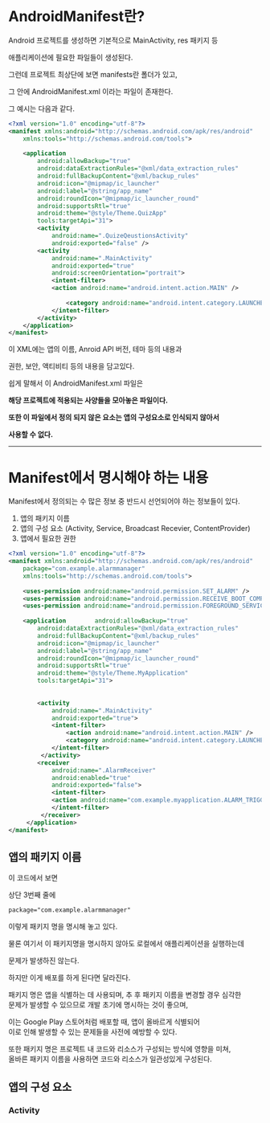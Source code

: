 
# AndroidManifest란?

Android 프로젝트를 생성하면 기본적으로 MainActivity, res 패키지 등

애플리케이션에 필요한 파일들이 생성된다.

그런데 프로젝트 최상단에 보면 manifests란 폴더가 있고,

그 안에 AndroidManifest.xml 이라는 파일이 존재한다.

그 예시는 다음과 같다.

```xml
<?xml version="1.0" encoding="utf-8"?>  
<manifest xmlns:android="http://schemas.android.com/apk/res/android"  
    xmlns:tools="http://schemas.android.com/tools">  
  
    <application        
	    android:allowBackup="true"  
        android:dataExtractionRules="@xml/data_extraction_rules"  
        android:fullBackupContent="@xml/backup_rules"  
        android:icon="@mipmap/ic_launcher"  
        android:label="@string/app_name"  
        android:roundIcon="@mipmap/ic_launcher_round"  
        android:supportsRtl="true"  
        android:theme="@style/Theme.QuizApp"  
        tools:targetApi="31">  
        <activity            
	        android:name=".QuizeQeustionsActivity"  
            android:exported="false" />  
        <activity            
	        android:name=".MainActivity"  
            android:exported="true"  
            android:screenOrientation="portrait">  
            <intent-filter>                
            <action android:name="android.intent.action.MAIN" />  
  
                <category android:name="android.intent.category.LAUNCHER" />  
            </intent-filter>        
        </activity>    
    </application>  
</manifest>
```

이 XML에는 앱의 이름, Anroid API 버전, 테마 등의 내용과

권한, 보안, 액티비티 등의 내용을 담고있다.

쉽게 말해서 이 AndroidManifest.xml 파일은

<strong>해당 프로젝트에 적용되는 사양들을 모아놓은 파일이다.</strong>

<strong>또한 이 파일에서 정의 되지 않은 요소는 앱의 구성요소로 인식되지 않아서

사용할 수 없다.</strong>

-----------------------

# Manifest에서 명시해야 하는 내용

Manifest에서 정의되는 수 많은 정보 중 반드시 선언되어야 하는 정보들이 있다.

1. 앱의 패키지 이름
2. 앱의 구성 요소 (Activity, Service, Broadcast Recevier, ContentProvider)
3. 앱에서 필요한 권한

```xml
<?xml version="1.0" encoding="utf-8"?>  
<manifest xmlns:android="http://schemas.android.com/apk/res/android"
	package="com.example.alarmmanager"
    xmlns:tools="http://schemas.android.com/tools">  
  
    <uses-permission android:name="android.permission.SET_ALARM" />  
    <uses-permission android:name="android.permission.RECEIVE_BOOT_COMPLETED" />  
    <uses-permission android:name="android.permission.FOREGROUND_SERVICE" />  
  
    <application        android:allowBackup="true"  
        android:dataExtractionRules="@xml/data_extraction_rules"  
        android:fullBackupContent="@xml/backup_rules"  
        android:icon="@mipmap/ic_launcher"  
        android:label="@string/app_name"  
        android:roundIcon="@mipmap/ic_launcher_round"  
        android:supportsRtl="true"  
        android:theme="@style/Theme.MyApplication"  
        tools:targetApi="31">  
  
  
        <activity            
	        android:name=".MainActivity"  
            android:exported="true">  
            <intent-filter>                
	            <action android:name="android.intent.action.MAIN" />  
                <category android:name="android.intent.category.LAUNCHER"/> 
            </intent-filter>
         </activity>  
        <receiver            
	        android:name=".AlarmReceiver"  
            android:enabled="true"  
            android:exported="false">  
            <intent-filter>                
            <action android:name="com.example.myapplication.ALARM_TRIGGERED" />  
            </intent-filter>
         </receiver>
     </application>
</manifest>
```

## 앱의 패키지 이름

이 코드에서 보면

상단 3번째 줄에

```xml
package="com.example.alarmmanager"
```

이렇게 패키지 명을 명시해 놓고 있다.

물론 여기서 이 패키지명을 명시하지 않아도 로컬에서 애플리케이션을 실행하는데

문제가 발생하진 않는다.

하지만 이게 배포를 하게 된다면 달라진다.

패키지 명은 앱을 식별하는 데 사용되며, 추 후 패키지 이름을 변경할 경우 심각한</br>문제가 발생할 수 있으므로 개발 초기에 명시하는 것이 좋으며,

이는 Google Play 스토어처럼 배포할 때, 앱이 올바르게 식별되어</br>
이로 인해 발생할 수 있는 문제들을 사전에 예방할 수 있다.

또한 패키지 명은 프로젝트 내 코드와 리소스가 구성되는 방식에 영향을 미쳐,</br>
올바른 패키지 이름을 사용하면 코드와 리소스가 일관성있게 구성된다.

## 앱의 구성 요소

### Activity


